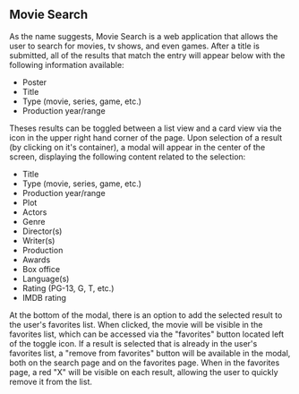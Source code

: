 ## Movie Search
As the name suggests, Movie Search is a web application that allows the user to search for movies, tv shows, and even games. After a title is submitted, all of the results that match the entry will appear below with the following information available:
* Poster
* Title
* Type (movie, series, game, etc.)
* Production year/range

Theses results can be toggled between a list view and a card view via the icon in the upper right hand corner of the page. Upon selection of a result (by clicking on it's container), a modal will appear in the center of the screen, displaying the following content related to the selection:
* Title
* Type (movie, series, game, etc.)
* Production year/range
* Plot
* Actors
* Genre
* Director(s)
* Writer(s)
* Production
* Awards
* Box office
* Language(s)
* Rating (PG-13, G, T, etc.)
* IMDB rating

At the bottom of the modal, there is an option to add the selected result to the user's favorites list. When clicked, the movie will be visible in the favorites list, which can be accessed via the "favorites" button located left of the toggle icon. If a result is selected that is already in the user's favorites list, a "remove from favorites" button will be available in the modal, both on the search page and on the favorites page. When in the favorites page, a red "X" will be visible on each result, allowing the user to quickly remove it from the list. 

